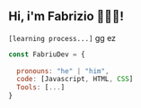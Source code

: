 ## Hi, i'm Fabrizio 👋👨‍💻!
`[learning process...]`
gg ez
```javascript
const FabriuDev = {
  
  pronouns: "he" | "him",
  code: [Javascript, HTML, CSS]
  Tools: [...]
}
```
